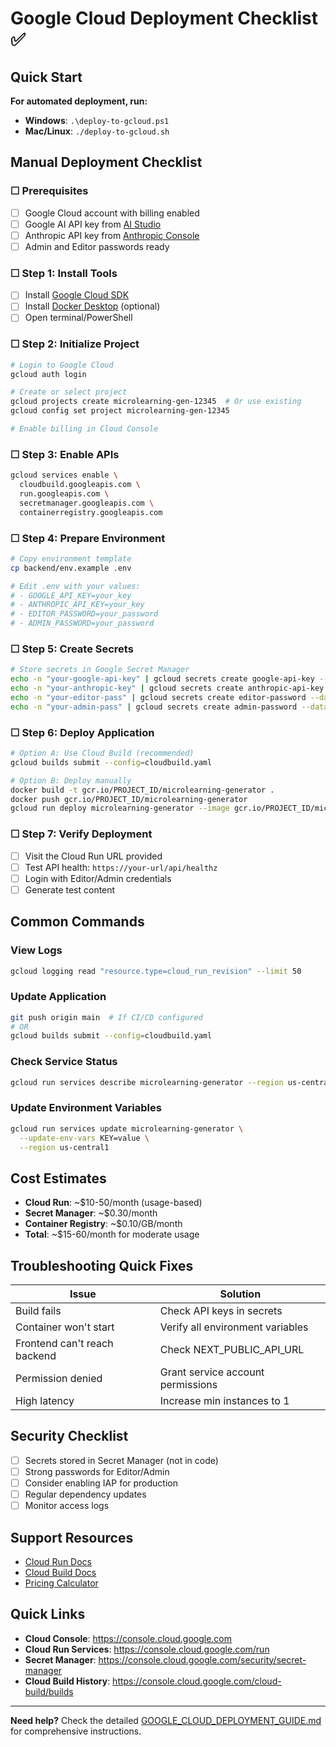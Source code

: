 # Google Cloud Deployment Checklist ✅

## Quick Start
**For automated deployment, run:**
- **Windows**: `.\deploy-to-gcloud.ps1`
- **Mac/Linux**: `./deploy-to-gcloud.sh`

## Manual Deployment Checklist

### ☐ Prerequisites
- [ ] Google Cloud account with billing enabled
- [ ] Google AI API key from [AI Studio](https://makersuite.google.com/app/apikey)
- [ ] Anthropic API key from [Anthropic Console](https://console.anthropic.com/)
- [ ] Admin and Editor passwords ready

### ☐ Step 1: Install Tools
- [ ] Install [Google Cloud SDK](https://cloud.google.com/sdk/docs/install)
- [ ] Install [Docker Desktop](https://www.docker.com/products/docker-desktop) (optional)
- [ ] Open terminal/PowerShell

### ☐ Step 2: Initialize Project
```bash
# Login to Google Cloud
gcloud auth login

# Create or select project
gcloud projects create microlearning-gen-12345  # Or use existing
gcloud config set project microlearning-gen-12345

# Enable billing in Cloud Console
```

### ☐ Step 3: Enable APIs
```bash
gcloud services enable \
  cloudbuild.googleapis.com \
  run.googleapis.com \
  secretmanager.googleapis.com \
  containerregistry.googleapis.com
```

### ☐ Step 4: Prepare Environment
```bash
# Copy environment template
cp backend/env.example .env

# Edit .env with your values:
# - GOOGLE_API_KEY=your_key
# - ANTHROPIC_API_KEY=your_key
# - EDITOR_PASSWORD=your_password
# - ADMIN_PASSWORD=your_password
```

### ☐ Step 5: Create Secrets
```bash
# Store secrets in Google Secret Manager
echo -n "your-google-api-key" | gcloud secrets create google-api-key --data-file=-
echo -n "your-anthropic-key" | gcloud secrets create anthropic-api-key --data-file=-
echo -n "your-editor-pass" | gcloud secrets create editor-password --data-file=-
echo -n "your-admin-pass" | gcloud secrets create admin-password --data-file=-
```

### ☐ Step 6: Deploy Application
```bash
# Option A: Use Cloud Build (recommended)
gcloud builds submit --config=cloudbuild.yaml

# Option B: Deploy manually
docker build -t gcr.io/PROJECT_ID/microlearning-generator .
docker push gcr.io/PROJECT_ID/microlearning-generator
gcloud run deploy microlearning-generator --image gcr.io/PROJECT_ID/microlearning-generator
```

### ☐ Step 7: Verify Deployment
- [ ] Visit the Cloud Run URL provided
- [ ] Test API health: `https://your-url/api/healthz`
- [ ] Login with Editor/Admin credentials
- [ ] Generate test content

## Common Commands

### View Logs
```bash
gcloud logging read "resource.type=cloud_run_revision" --limit 50
```

### Update Application
```bash
git push origin main  # If CI/CD configured
# OR
gcloud builds submit --config=cloudbuild.yaml
```

### Check Service Status
```bash
gcloud run services describe microlearning-generator --region us-central1
```

### Update Environment Variables
```bash
gcloud run services update microlearning-generator \
  --update-env-vars KEY=value \
  --region us-central1
```

## Cost Estimates
- **Cloud Run**: ~$10-50/month (usage-based)
- **Secret Manager**: ~$0.30/month
- **Container Registry**: ~$0.10/GB/month
- **Total**: ~$15-60/month for moderate usage

## Troubleshooting Quick Fixes

| Issue | Solution |
|-------|----------|
| Build fails | Check API keys in secrets |
| Container won't start | Verify all environment variables |
| Frontend can't reach backend | Check NEXT_PUBLIC_API_URL |
| Permission denied | Grant service account permissions |
| High latency | Increase min instances to 1 |

## Security Checklist
- [ ] Secrets stored in Secret Manager (not in code)
- [ ] Strong passwords for Editor/Admin
- [ ] Consider enabling IAP for production
- [ ] Regular dependency updates
- [ ] Monitor access logs

## Support Resources
- [Cloud Run Docs](https://cloud.google.com/run/docs)
- [Cloud Build Docs](https://cloud.google.com/build/docs)
- [Pricing Calculator](https://cloud.google.com/products/calculator)

## Quick Links
- **Cloud Console**: https://console.cloud.google.com
- **Cloud Run Services**: https://console.cloud.google.com/run
- **Secret Manager**: https://console.cloud.google.com/security/secret-manager
- **Cloud Build History**: https://console.cloud.google.com/cloud-build/builds

---

**Need help?** Check the detailed [GOOGLE_CLOUD_DEPLOYMENT_GUIDE.md](GOOGLE_CLOUD_DEPLOYMENT_GUIDE.md) for comprehensive instructions.
